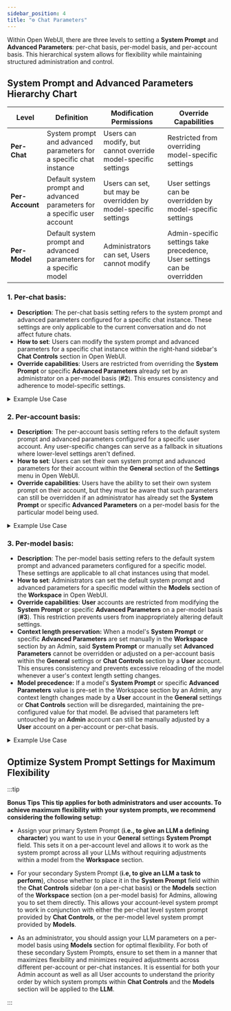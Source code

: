```yaml
---
sidebar_position: 4
title: "⚙️ Chat Parameters"
---
```


Within Open WebUI, there are three levels to setting a **System Prompt** and **Advanced Parameters**: per-chat basis, per-model basis, and per-account basis. This hierarchical system allows for flexibility while maintaining structured administration and control.

## System Prompt and Advanced Parameters Hierarchy Chart

| **Level** | **Definition** | **Modification Permissions** | **Override Capabilities** |
| --- | --- | --- | --- |
| **Per-Chat** | System prompt and advanced parameters for a specific chat instance | Users can modify, but cannot override model-specific settings | Restricted from overriding model-specific settings |
| **Per-Account** | Default system prompt and advanced parameters for a specific user account | Users can set, but may be overridden by model-specific settings | User settings can be overridden by model-specific settings |
| **Per-Model** | Default system prompt and advanced parameters for a specific model | Administrators can set, Users cannot modify | Admin-specific settings take precedence, User settings can be overridden |

### 1. **Per-chat basis:**

- **Description**: The per-chat basis setting refers to the system prompt and advanced parameters configured for a specific chat instance. These settings are only applicable to the current conversation and do not affect future chats.
- **How to set**: Users can modify the system prompt and advanced parameters for a specific chat instance within the right-hand sidebar's **Chat Controls** section in Open WebUI.
- **Override capabilities**: Users are restricted from overriding the **System Prompt** or specific **Advanced Parameters** already set by an administrator on a per-model basis (**#2**). This ensures consistency and adherence to model-specific settings.

<!-- markdownlint-disable-next-line MD033 -->
<details>
<!-- markdownlint-disable-next-line MD033 -->
<summary>Example Use Case</summary>

:::tip

**Per-chat basis**:
Suppose a user wants to set a custom system prompt for a specific conversation. They can do so by accessing the **Chat Controls** section and modifying the **System Prompt** field. These changes will only apply to the current chat session.

:::
</details>

### 2. **Per-account basis:**

- **Description**: The per-account basis setting refers to the default system prompt and advanced parameters configured for a specific user account. Any user-specific changes can serve as a fallback in situations where lower-level settings aren't defined.
- **How to set**: Users can set their own system prompt and advanced parameters for their account within the **General** section of the **Settings** menu in Open WebUI.
- **Override capabilities**: Users have the ability to set their own system prompt on their account, but they must be aware that such parameters can still be overridden if an administrator has already set the **System Prompt** or specific **Advanced Parameters** on a per-model basis for the particular model being used.

<!-- markdownlint-disable-next-line MD033 -->
<details>
<!-- markdownlint-disable-next-line MD033 -->
<summary>Example Use Case</summary>

:::tip

**Per-account basis**:
Suppose a user wants to set their own system prompt for their account. They can do so by accessing the **Settings** menu and modifying the **System Prompt** field.

:::
</details>

### 3. **Per-model basis:**

- **Description**: The per-model basis setting refers to the default system prompt and advanced parameters configured for a specific model. These settings are applicable to all chat instances using that model.
- **How to set**: Administrators can set the default system prompt and advanced parameters for a specific model within the **Models** section of the **Workspace** in Open WebUI.
- **Override capabilities**: **User** accounts are restricted from modifying the **System Prompt** or specific **Advanced Parameters** on a per-model basis (**#3**). This restriction prevents users from inappropriately altering default settings.
- **Context length preservation:** When a model's **System Prompt** or specific **Advanced Parameters** are set manually in the **Workspace** section by an Admin, said **System Prompt** or manually set **Advanced Parameters** cannot be overridden or adjusted on a per-account basis within the **General** settings or **Chat Controls** section by a **User** account. This ensures consistency and prevents excessive reloading of the model whenever a user's context length setting changes.
- **Model precedence:** If a model's **System Prompt** or specific **Advanced Parameters** value is pre-set in the Workspace section by an Admin, any context length changes made by a **User** account in the **General** settings or **Chat Controls** section will be disregarded, maintaining the pre-configured value for that model. Be advised that parameters left untouched by an **Admin** account can still be manually adjusted by a **User** account on a per-account or per-chat basis.

<!-- markdownlint-disable-next-line MD033 -->
<details>
<!-- markdownlint-disable-next-line MD033 -->
<summary>Example Use Case</summary>

:::tip

**Per-model basis**:
Suppose an administrator wants to set a default system prompt for a specific model. They can do so by accessing the **Models** section and modifying the **System Prompt** field for the corresponding model. Any chat instances using this model will automatically use the model's system prompt and advanced parameters.

:::
</details>

## **Optimize System Prompt Settings for Maximum Flexibility**

:::tip

**Bonus Tips**
**This tip applies for both administrators and user accounts. To achieve maximum flexibility with your system prompts, we recommend considering the following setup:**

- Assign your primary System Prompt (**i.e., to give an LLM a defining character**) you want to use in your **General** settings **System Prompt** field. This sets it on a per-account level and allows it to work as the system prompt across all your LLMs without requiring adjustments within a model from the **Workspace** section.

- For your secondary System Prompt (**i.e, to give an LLM a task to perform**), choose whether to place it in the **System Prompt** field within the **Chat Controls** sidebar (on a per-chat basis) or the **Models** section of the **Workspace** section (on a per-model basis) for Admins, allowing you to set them directly. This allows your account-level system prompt to work in conjunction with either the per-chat level system prompt provided by **Chat Controls**, or the per-model level system prompt provided by **Models**.

- As an administrator, you should assign your LLM parameters on a per-model basis using **Models** section for optimal flexibility. For both of these secondary System Prompts, ensure to set them in a manner that maximizes flexibility and minimizes required adjustments across different per-account or per-chat instances. It is essential for both your Admin account as well as all User accounts to understand the priority order by which system prompts within **Chat Controls** and the **Models** section will be applied to the **LLM**.

:::
